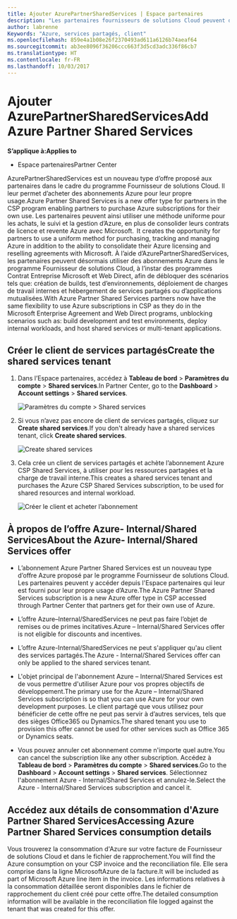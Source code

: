 ```yaml
---
title: Ajouter AzurePartnerSharedServices | Espace partenaires
description: "Les partenaires fournisseurs de solutions Cloud peuvent désormais acheter des abonnements Azure pour leur propre usage."
author: labrenne
Keywords: "Azure, services partagés, client"
ms.openlocfilehash: 859e4a1b08e26f2370493ad611a6126b74aeaf64
ms.sourcegitcommit: ab3ee8096f36206ccc663f3d5cd3adc336f86cb7
ms.translationtype: HT
ms.contentlocale: fr-FR
ms.lasthandoff: 10/03/2017
---
```

# <a name="add-azure-partner-shared-services"></a><span data-ttu-id="6744e-104">Ajouter AzurePartnerSharedServices</span><span class="sxs-lookup"><span data-stu-id="6744e-104">Add Azure Partner Shared Services</span></span>

**<span data-ttu-id="6744e-105">S’applique à:</span><span class="sxs-lookup"><span data-stu-id="6744e-105">Applies to</span></span>**

-  <span data-ttu-id="6744e-106">Espace partenaires</span><span class="sxs-lookup"><span data-stu-id="6744e-106">Partner Center</span></span>

<span data-ttu-id="6744e-107">AzurePartnerSharedServices est un nouveau type d’offre proposé aux partenaires dans le cadre du programme Fournisseur de solutions Cloud. Il leur permet d’acheter des abonnements Azure pour leur propre usage.</span><span class="sxs-lookup"><span data-stu-id="6744e-107">Azure Partner Shared Services is a new offer type for partners in the CSP program enabling partners to purchase Azure subscriptions for their own use.</span></span><span data-ttu-id="6744e-108"> Les partenaires peuvent ainsi utiliser une méthode uniforme pour les achats, le suivi et la gestion d’Azure, en plus de consolider leurs contrats de licence et revente Azure avec Microsoft.</span><span class="sxs-lookup"><span data-stu-id="6744e-108">  It creates the opportunity for partners to use a uniform method for purchasing, tracking and managing Azure in addition to the ability to consolidate their Azure licensing and reselling agreements with Microsoft.</span></span> <span data-ttu-id="6744e-109">À l’aide d’AzurePartnerSharedServices, les partenaires peuvent désormais utiliser des abonnements Azure dans le programme Fournisseur de solutions Cloud, à l’instar des programmes Contrat Entreprise Microsoft et Web Direct, afin de débloquer des scénarios tels que: création de builds, test d’environnements, déploiement de charges de travail internes et hébergement de services partagés ou d’applications mutualisées.</span><span class="sxs-lookup"><span data-stu-id="6744e-109">With Azure Partner Shared Services partners now have the same flexibility to use Azure subscriptions in CSP as they do in the Microsoft Enterprise Agreement and Web Direct programs, unblocking scenarios such as:  build development and test environments, deploy internal workloads, and host shared services or multi-tenant applications.</span></span>  

## <a name="create-the-shared-services-tenant"></a><span data-ttu-id="6744e-110">Créer le client de services partagés</span><span class="sxs-lookup"><span data-stu-id="6744e-110">Create the shared services tenant</span></span>

1. <span data-ttu-id="6744e-111">Dans l’Espace partenaires, accédez à **Tableau de bord** > **Paramètres du compte** > **Shared services**.</span><span class="sxs-lookup"><span data-stu-id="6744e-111">In Partner Center, go to the **Dashboard** > **Account settings** > **Shared services**.</span></span>

    ![**Paramètres du compte** > **Shared services**](images/sharedservices2.png)

2. <span data-ttu-id="6744e-113">Si vous n’avez pas encore de client de services partagés, cliquez sur **Create shared services**.</span><span class="sxs-lookup"><span data-stu-id="6744e-113">If you don't already have a shared services tenant, click **Create shared services**.</span></span>

    ![Create shared services](images/sharedservices3.png)

3. <span data-ttu-id="6744e-115">Cela crée un client de services partagés et achète l’abonnement Azure CSP Shared Services, à utiliser pour les ressources partagées et la charge de travail interne.</span><span class="sxs-lookup"><span data-stu-id="6744e-115">This creates a shared services tenant and purchases the Azure CSP Shared Services subscription, to be used for shared resources and internal workload.</span></span>

    ![Créer le client et acheter l’abonnement](images/sharedservices5.png)

## <a name="about-the-azure--internalshared-services-offer"></a><span data-ttu-id="6744e-117">À propos de l’offre Azure- Internal/Shared Services</span><span class="sxs-lookup"><span data-stu-id="6744e-117">About the Azure- Internal/Shared Services offer</span></span>

- <span data-ttu-id="6744e-118">L’abonnement Azure Partner Shared Services est un nouveau type d’offre Azure proposé par le programme Fournisseur de solutions Cloud. Les partenaires peuvent y accéder depuis l'Espace partenaires qui leur est fourni pour leur propre usage d’Azure.</span><span class="sxs-lookup"><span data-stu-id="6744e-118">The Azure Partner Shared Services subscription is a new Azure offer type in CSP accessed through Partner Center that partners get for their own use of Azure.</span></span> 

- <span data-ttu-id="6744e-119">L’offre Azure–Internal/SharedServices ne peut pas faire l’objet de remises ou de primes incitatives.</span><span class="sxs-lookup"><span data-stu-id="6744e-119">Azure – Internal/Shared Services offer is not eligible for discounts and incentives.</span></span>

- <span data-ttu-id="6744e-120">L’offre Azure-Internal/SharedServices ne peut s'appliquer qu'au client des services partagés.</span><span class="sxs-lookup"><span data-stu-id="6744e-120">The Azure - Internal/Shared Services offer can only be applied to the shared services tenant.</span></span>

- <span data-ttu-id="6744e-121">L'objet principal de l'abonnement Azure – Internal/Shared Services est de vous permettre d'utiliser Azure pour vos propres objectifs de développement.</span><span class="sxs-lookup"><span data-stu-id="6744e-121">The primary use for the Azure – Internal/Shared Services subscription is so that you can use Azure for your own development purposes.</span></span> <span data-ttu-id="6744e-122">Le client partagé que vous utilisez pour bénéficier de cette offre ne peut pas servir à d’autres services, tels que des sièges Office365 ou Dynamics.</span><span class="sxs-lookup"><span data-stu-id="6744e-122">The shared tenant you use to provision this offer cannot be used for other services such as Office 365 or Dynamics seats.</span></span> 

- <span data-ttu-id="6744e-123">Vous pouvez annuler cet abonnement comme n'importe quel autre.</span><span class="sxs-lookup"><span data-stu-id="6744e-123">You can cancel the subscription like any other subscription.</span></span> <span data-ttu-id="6744e-124">Accédez à **Tableau de bord** > **Paramètres du compte** > **Shared services**.</span><span class="sxs-lookup"><span data-stu-id="6744e-124">Go to the **Dashboard** > **Account settings** > **Shared services**.</span></span> <span data-ttu-id="6744e-125">Sélectionnez l'abonnement Azure - Internal/Shared Services et annulez-le.</span><span class="sxs-lookup"><span data-stu-id="6744e-125">Select the Azure - Internal/Shared Services subscription and cancel it.</span></span>

## <a name="accessing-azure-partner-shared-services-consumption-details"></a><span data-ttu-id="6744e-126">Accédez aux détails de consommation d'Azure Partner Shared Services</span><span class="sxs-lookup"><span data-stu-id="6744e-126">Accessing Azure Partner Shared Services consumption details</span></span>

<span data-ttu-id="6744e-127">Vous trouverez la consommation d'Azure sur votre facture de Fournisseur de solutions Cloud et dans le fichier de rapprochement.</span><span class="sxs-lookup"><span data-stu-id="6744e-127">You will find the Azure consumption on your CSP invoice and the reconciliation file.</span></span> <span data-ttu-id="6744e-128">Elle sera comprise dans la ligne MicrosoftAzure de la facture.</span><span class="sxs-lookup"><span data-stu-id="6744e-128">It will be included as part of Microsoft Azure line item in the invoice.</span></span> <span data-ttu-id="6744e-129">Les informations relatives à la consommation détaillée seront disponibles dans le fichier de rapprochement du client créé pour cette offre.</span><span class="sxs-lookup"><span data-stu-id="6744e-129">The detailed consumption information will be available in the reconciliation file logged against the tenant that was created for this offer.</span></span> 

 



